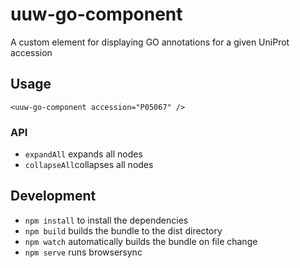 # uuw-go-component
A custom element for displaying GO annotations for a given UniProt accession

## Usage
```
<uuw-go-component accession="P05067" />
```
### API
- `expandAll` expands all nodes
- `collapseAll`collapses all nodes

## Development
- `npm install` to install the dependencies
- `npm build` builds the bundle to the dist directory
- `npm watch` automatically builds the bundle on file change
- `npm serve` runs browsersync
